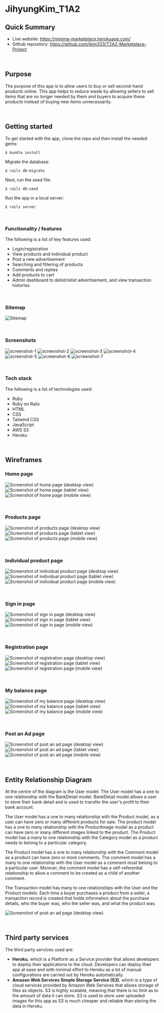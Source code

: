 # JihyungKim_T1A2

## Quick Summary

- Live website: https://minima-marketplace.herokuapp.com/
- Github repository: https://github.com/jkim333/T2A2-Marketplace-Project

<br/>

## Purpose

The purpose of this app is to allow users to buy or sell second-hand products online. This app helps to reduce waste by allowing sellers to sell items that are no longer needed by them and buyers to acquire these products instead of buying new items unnecessarily.

<br/>

## Getting started

To get started with the app, clone the repo and then install the needed gems:

```
$ bundle install
```

Migrate the database:

```
$ rails db:migrate
```

Next, run the seed file:

```
$ rails db:seed
```

Run the app in a local server:

```
$ rails server
```

<br/>

### **Functionality / features**

The following is a list of key features used:

- Login/registration
- View products and individual product
- Post a new advertisement
- Searching and filtering of products
- Comments and replies
- Add products to cart
- Admin dashboard to delist/relist advertisement, and view transaction histories

<br/>

### **Sitemap**

![Sitemap](./docs/sitemap.png)

<br/>

### **Screenshots**

![screenshot-1](./docs/screenshot-1.PNG)
![screenshot-2](./docs/screenshot-2.PNG)
![screenshot-3](./docs/screenshot-3.PNG)
![screenshot-4](./docs/screenshot-4.PNG)
![screenshot-5](./docs/screenshot-5.PNG)
![screenshot-6](./docs/screenshot-6.PNG)
![screenshot-7](./docs/screenshot-7.PNG)

<br/>

### **Tech stack**

The following is a list of technologies used:

- Ruby
- Ruby on Rails
- HTML
- CSS
- Tailwind CSS
- JavaScript
- AWS S3
- Heroku

<br/>

## Wireframes

### **Home page**

![Screenshot of home page (desktop view)](./docs/home-desktop.png)
![Screenshot of home page (tablet view)](./docs/home-tablet.png)
![Screenshot of home page (mobile view)](./docs/home-mobile.png)

<br/>

### **Products page**

![Screenshot of products page (desktop view)](./docs/products-desktop.png)
![Screenshot of products page (tablet view)](./docs/products-tablet.png)
![Screenshot of products page (mobile view)](./docs/products-mobile.png)

<br/>

### **Individual product page**

![Screenshot of individual product page (desktop view)](./docs/individual-product-desktop.png)
![Screenshot of individual product page (tablet view)](./docs/individual-product-tablet.png)
![Screenshot of individual product page (mobile view)](./docs/individual-product-mobile.png)

<br/>

### **Sign in page**

![Screenshot of sign in page (desktop view)](./docs/sign-in-desktop.png)
![Screenshot of sign in page (tablet view)](./docs/sign-in-tablet.png)
![Screenshot of sign in page (mobile view)](./docs/sign-in-mobile.png)

<br/>

### **Registration page**

![Screenshot of registration page (desktop view)](./docs/register-desktop.png)
![Screenshot of registration page (tablet view)](./docs/register-tablet.png)
![Screenshot of registration page (mobile view)](./docs/register-mobile.png)

<br/>

### **My balance page**

![Screenshot of my balance page (desktop view)](./docs/my-balance-desktop.png)
![Screenshot of my balance page (tablet view)](./docs/my-balance-tablet.png)
![Screenshot of my balance page (mobile view)](./docs/my-balance-mobile.png)

<br/>

### **Post an Ad page**

![Screenshot of post an ad page (desktop view)](./docs/post-an-ad-desktop.png)
![Screenshot of post an ad page (tablet view)](./docs/post-an-ad-tablet.png)
![Screenshot of post an ad page (mobile view)](./docs/post-an-ad-mobile.png)

<br/>

## Entity Relationship Diagram

At the centre of the diagram is the User model. The User model has a one to one relationship with the BankDetail model. BankDetail model allows a user to store their bank detail and is used to transfer the user's profit to their bank account.

The User model has a one to many relationship with the Product model, as a user can have zero or many different products for sale. The product model has a one to many relationship with the ProductImage model as a product can have zero or many different images linked to the product. The Product model has a many to one relationship with the Category model as a product needs to belong to a particular category.

The Product model has a one to many relationship with the Comment model as a product can have zero or more comments. The comment model has a many to one relationship with the User model as a comment must belong to a particular user. Morever, the comment model has a self-referential relationship to allow a comment to be created as a child of another comment.

The Transaction model has many to one relationships with the User and the Product models. Each time a buyer purchases a product from a seller, a transaction record is created that holds information about the purchase details, who the buyer was, who the seller was, and what the product was.

![Screenshot of post an ad page (desktop view)](./docs/erd.png)

<br/>

## Third party services

The third party services used are:

- **Heroku**, which is a Platform as a Service provider that allows developers to deploy their applications to the cloud. Developers can deploy their app at ease and with minimal effort to Heroku as a lot of manual configurations are carried out by Heroku automatically.
- **Amazon Web Services Simple Storage Service (S3)**, which is a type of cloud services provided by Amazon Web Services that allows storage of files as objects. S3 is highly scalable, meaning that there is no limit as to the amount of data it can store. S3 is used to store user uploaded images for this app as S3 is much cheaper and reliable than storing the data in Heroku.
